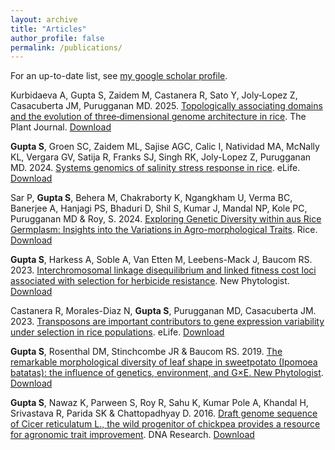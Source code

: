 ```yaml
---
layout: archive
title: "Articles"
author_profile: false
permalink: /publications/
---
```


For an up-to-date list, see [my google scholar profile](https://scholar.google.com/citations?user=cikpGiQAAAAJ&hl=en).

Kurbidaeva A, Gupta S, Zaidem M, Castanera R, Sato Y, Joly‐Lopez Z, Casacuberta JM, Purugganan MD. 2025. [Topologically associating domains and the evolution of three‐dimensional genome architecture in rice](https://onlinelibrary.wiley.com/doi/full/10.1111/tpj.70139). The Plant Journal. [Download](http://gupta-plantgenevo.github.io/files/rice_TADs.pdf)

**Gupta S**, Groen SC, Zaidem ML, Sajise AGC, Calic I, Natividad MA, McNally KL, Vergara GV, Satija R, Franks SJ, Singh RK, Joly-Lopez Z, Purugganan MD. 2024. [Systems genomics of salinity stress response in rice](https://elifesciences.org/articles/99352). eLife. [Download](http://gupta-plantgenevo.github.io/files/salinity_stress.pdf)

Sar P, **Gupta S**, Behera M, Chakraborty K, Ngangkham U, Verma BC, Banerjee A, Hanjagi PS, Bhaduri D, Shil S, Kumar J, Mandal NP, Kole PC, Purugganan MD & Roy, S. 2024. [Exploring Genetic Diversity within aus Rice Germplasm: Insights into the Variations in Agro-morphological Traits](https://thericejournal.springeropen.com/articles/10.1186/s12284-024-00700-4). Rice. [Download](http://gupta-plantgenevo.github.io/files/Aus_GWAS.pdf)

**Gupta S**, Harkess A, Soble A, Van Etten M, Leebens-Mack J, Baucom RS. 2023. [Interchromosomal linkage disequilibrium and linked fitness cost loci associated with selection for herbicide resistance](https://onlinelibrary.wiley.com/doi/10.1111/nph.18782). New Phytologist. [Download](http://gupta-plantgenevo.github.io/files/herbicideResistance.pdf)

Castanera R, Morales-Diaz N, **Gupta S**, Purugganan MD, Casacuberta JM. 2023. [Transposons are important contributors to gene expression variability under selection in rice populations](https://elifesciences.org/articles/86324). eLife. [Download](http://gupta-plantgenevo.github.io/files/transposons.pdf)

**Gupta S**, Rosenthal DM, Stinchcombe JR & Baucom RS. 2019. [The remarkable morphological diversity of leaf shape in sweetpotato (Ipomoea batatas): the influence of genetics, environment, and G×E. New Phytologist](https://nph.onlinelibrary.wiley.com/doi/10.1111/nph.16286). [Download](http://gupta-plantgenevo.github.io/files/sweetpotato.pdf) 

**Gupta S**, Nawaz K, Parween S, Roy R, Sahu K, Kumar Pole A, Khandal H, Srivastava R, Parida SK & Chattopadhyay D. 2016. [Draft genome sequence of Cicer reticulatum L., the wild progenitor of chickpea provides a resource for agronomic trait improvement](https://doi.org/10.1093/dnares/dsw042). DNA Research. [Download](http://gupta-plantgenevo.github.io/files/chickpea.pdf)
